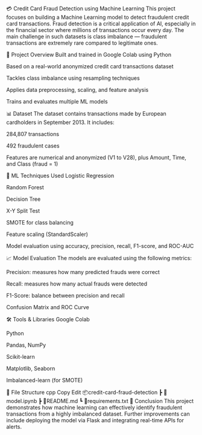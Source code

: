 💳 Credit Card Fraud Detection using Machine Learning
This project focuses on building a Machine Learning model to detect fraudulent credit card transactions. Fraud detection is a critical application of AI, especially in the financial sector where millions of transactions occur every day. The main challenge in such datasets is class imbalance — fraudulent transactions are extremely rare compared to legitimate ones.

🚀 Project Overview
Built and trained in Google Colab using Python

Based on a real-world anonymized credit card transactions dataset

Tackles class imbalance using resampling techniques

Applies data preprocessing, scaling, and feature analysis

Trains and evaluates multiple ML models

📊 Dataset
The dataset contains transactions made by European cardholders in September 2013. It includes:

284,807 transactions

492 fraudulent cases

Features are numerical and anonymized (V1 to V28), plus Amount, Time, and Class (fraud = 1)

🧠 ML Techniques Used
Logistic Regression

Random Forest

Decision Tree

X-Y Split Test

SMOTE for class balancing

Feature scaling (StandardScaler)

Model evaluation using accuracy, precision, recall, F1-score, and ROC-AUC

📈 Model Evaluation
The models are evaluated using the following metrics:

Precision: measures how many predicted frauds were correct

Recall: measures how many actual frauds were detected

F1-Score: balance between precision and recall

Confusion Matrix and ROC Curve

🛠️ Tools & Libraries
Google Colab

Python

Pandas, NumPy

Scikit-learn

Matplotlib, Seaborn

Imbalanced-learn (for SMOTE)

📁 File Structure
cpp
Copy
Edit
📦credit-card-fraud-detection
 ┣ 📄model.ipynb
 ┣ 📄README.md
 ┗ 📄requirements.txt 
📝 Conclusion
This project demonstrates how machine learning can effectively identify fraudulent transactions from a highly imbalanced dataset. Further improvements can include deploying the model via Flask and integrating real-time APIs for alerts.

